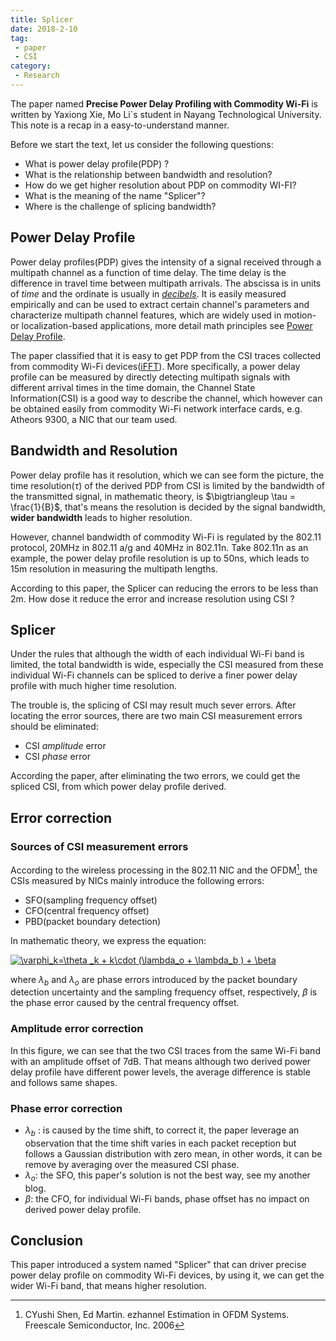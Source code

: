 ```yaml
---
title: Splicer
date: 2018-2-10
tag:
 - paper
 - CSI
category:
 - Research
---
```


<link rel="stylesheet" href="https://cdnjs.cloudflare.com/ajax/libs/KaTeX/0.5.1/katex.min.css">

<link rel="stylesheet" href="https://cdn.jsdelivr.net/github-markdown-css/2.2.1/github-markdown.css"/>


The paper named **Precise Power Delay Profiling with Commodity Wi-Fi** is written by Yaxiong Xie, Mo Li`s student in Nayang Technological University. This note is a recap in a easy-to-understand manner.

Before we start the text, let us consider the following questions:

- What is power delay profile(PDP) ?
- What is the relationship between bandwidth and resolution?
- How do we get higher resolution about PDP on commodity WI-FI?
- What is the meaning of the name "Splicer"?
- Where is the challenge of splicing bandwidth?

## Power Delay Profile

Power delay profiles(PDP) gives the intensity of a signal received through a multipath channel as a function of time delay. The time delay is the difference in travel time between multipath arrivals. The abscissa is in units of *time* and the ordinate is usually in *[decibels](https://en.wikipedia.org/wiki/Decibel)*. It is easily measured empirically and can be used to extract certain channel's parameters and characterize multipath channel features, which are widely used in motion- or localization-based applications, more detail math principles see [Power Delay Profile](https://www.gaussianwaves.com/2014/07/power-delay-profile/).

The paper classified that it is easy to get PDP from the CSI traces collected from commodity Wi-Fi devices([iFFT](https://www.mathworks.com/help/matlab/ref/ifft.html?s_tid=gn_loc_drop)). More specifically, a power delay profile can be measured by directly detecting multipath signals with different arrival times in the time domain, the Channel State Information(CSI) is a good way to describe the channel, which however can be obtained easily from commodity Wi-Fi network interface cards, e.g. Atheors 9300, a NIC that our team used.

## Bandwidth and Resolution

Power delay profile has it resolution, which we can see form the picture, the time resolution($\tau$) of the derived PDP from CSI is limited by the bandwidth of the transmitted signal, in mathematic theory, is $\bigtriangleup \tau = \frac{1}{B}$, that's means the resolution is decided by the signal bandwidth, **wider bandwidth** leads to higher resolution.

However, channel bandwidth of commodity Wi-Fi is regulated by the 802.11 protocol, 20MHz in 802.11 a/g and 40MHz in 802.11n. Take 802.11n as an example, the power delay profile resolution is up to 50ns, which leads to 15m resolution in measuring the multipath lengths.

According to this paper, the Splicer can reducing the errors to be less than 2m. How dose it reduce the error and increase resolution using CSI ?

## Splicer

Under the rules that although the width of each individual Wi-Fi band is limited, the total bandwidth is wide, especially the CSI measured from these individual Wi-Fi channels can be spliced to derive a finer power delay profile with much higher time resolution.

The trouble is, the splicing of CSI may result much sever errors. After locating the error sources, there are two main CSI measurement errors should be eliminated:

- CSI *amplitude* error
- CSI *phase* error

According the paper, after eliminating the two errors, we could get the spliced CSI, from  which power delay profile derived. 

## Error correction

### Sources of CSI measurement errors

According to the wireless processing in the 802.11 NIC and the OFDM[^1], the CSIs measured by NICs mainly introduce the following errors:

- SFO(sampling frequency offset)
- CFO(central frequency offset)
- PBD(packet boundary detection)

In mathematic theory, we express the equation:

<a href="https://www.codecogs.com/eqnedit.php?latex=\inline&space;\varphi_k=\theta&space;_k&space;&plus;&space;k\cdot&space;(\lambda_o&space;&plus;&space;\lambda_b&space;)&space;&plus;&space;\beta" target="_blank"><img src="https://latex.codecogs.com/gif.latex?\inline&space;\varphi_k=\theta&space;_k&space;&plus;&space;k\cdot&space;(\lambda_o&space;&plus;&space;\lambda_b&space;)&space;&plus;&space;\beta" title="\varphi_k=\theta _k + k\cdot (\lambda_o + \lambda_b ) + \beta" /></a>

where $\lambda_b$ and $\lambda_o$
are phase errors introduced by the packet boundary detection uncertainty and the sampling frequency offset, respectively,  $\beta$ is the phase error caused by the central frequency offset.

### Amplitude error correction


In this figure, we can see that the two CSI traces from the same Wi-Fi band with an amplitude offset of 7dB. That means although two derived power delay profile have different power levels, the average difference is stable and follows same shapes.

### Phase error correction

- $\lambda_b$ : is caused by the time shift, to correct it, the paper leverage an observation that the time shift varies in each packet reception but follows a Gaussian distribution with zero mean, in other words, it can be remove by averaging over the measured CSI phase.
- $\lambda_o$: the SFO, this paper's solution is not the best way, see my another blog.
- $\beta$: the CFO, for individual Wi-Fi bands, phase offset has no impact on derived power delay profile.

## Conclusion

This paper introduced a system named "Splicer" that can driver precise power delay profile on commodity Wi-Fi devices, by using it, we can get the wider Wi-Fi band, that means higher resolution.

[^1]: CYushi Shen, Ed Martin. ezhannel Estimation in OFDM Systems. Freescale Semiconductor, Inc. 2006